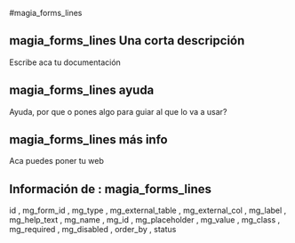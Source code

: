 #magia_forms_lines
## magia_forms_lines Una corta descripción
Escribe aca tu documentación

## magia_forms_lines ayuda
Ayuda, por que o pones algo para guiar al que lo va a usar?

## magia_forms_lines más info
Aca puedes poner tu web

## Información de : magia_forms_lines 
id , 
  mg_form_id , 
  mg_type , 
  mg_external_table , 
  mg_external_col , 
  mg_label , 
  mg_help_text , 
  mg_name , 
  mg_id , 
  mg_placeholder , 
  mg_value , 
  mg_class , 
  mg_required , 
  mg_disabled , 
  order_by , 
  status 
  